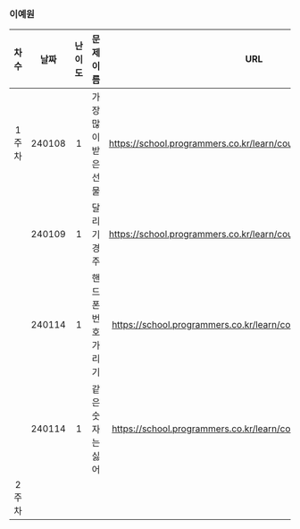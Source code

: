 
### 이예원
|차수|날짜|난이도|문제 이름|URL|비고|
|:----:|:----:|:----:|:----:|:----:|:----:|
|1주차|240108|1|가장 많이 받은 선물|https://school.programmers.co.kr/learn/courses/30/lessons/258712|2024 KAKAO WINTER INTERNSHIP|
||240109|1|달리기 경주|https://school.programmers.co.kr/learn/courses/30/lessons/178871|HashMap|
||240114|1|핸드폰 번호 가리기|https://school.programmers.co.kr/learn/courses/30/lessons/12948||
||240114|1|같은 숫자는 싫어|https://school.programmers.co.kr/learn/courses/30/lessons/12906|Stack,Queue|
|2주차||||||
